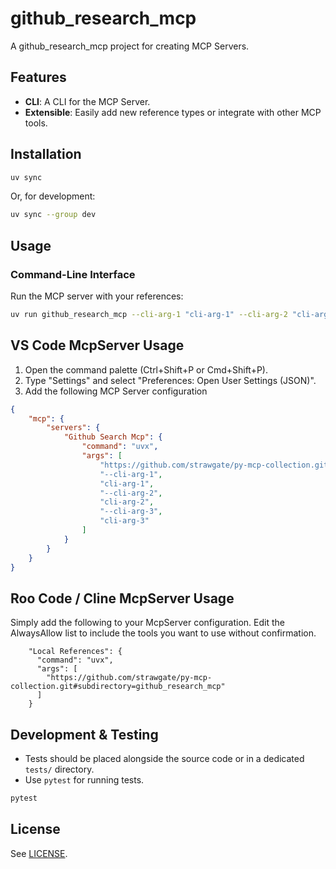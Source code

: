 # github_research_mcp

A github_research_mcp project for creating MCP Servers.

## Features

- **CLI**: A CLI for the MCP Server.
- **Extensible**: Easily add new reference types or integrate with other MCP tools.

## Installation

```bash
uv sync
```

Or, for development:

```bash
uv sync --group dev
```

## Usage

### Command-Line Interface

Run the MCP server with your references:

```bash
uv run github_research_mcp --cli-arg-1 "cli-arg-1" --cli-arg-2 "cli-arg-2" --cli-arg-3 "cli-arg-3"
```

## VS Code McpServer Usage

1. Open the command palette (Ctrl+Shift+P or Cmd+Shift+P).
2. Type "Settings" and select "Preferences: Open User Settings (JSON)".
3. Add the following MCP Server configuration

```json
{
    "mcp": {
        "servers": {
            "Github Search Mcp": {
                "command": "uvx",
                "args": [
                    "https://github.com/strawgate/py-mcp-collection.git#subdirectory=github_research_mcp",
                    "--cli-arg-1",
                    "cli-arg-1",
                    "--cli-arg-2",
                    "cli-arg-2",
                    "--cli-arg-3",
                    "cli-arg-3"
                ]
            }
        }
    }
}
```

## Roo Code / Cline McpServer Usage
Simply add the following to your McpServer configuration. Edit the AlwaysAllow list to include the tools you want to use without confirmation.

```
    "Local References": {
      "command": "uvx",
      "args": [
        "https://github.com/strawgate/py-mcp-collection.git#subdirectory=github_research_mcp"
      ]
    }
```

## Development & Testing

- Tests should be placed alongside the source code or in a dedicated `tests/` directory.
- Use `pytest` for running tests.

```bash
pytest
```

## License

See [LICENSE](LICENSE).